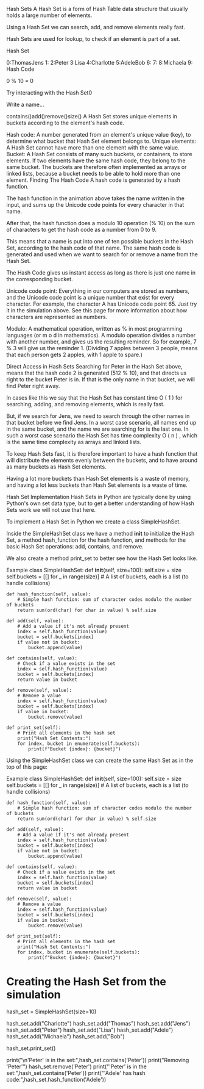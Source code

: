 Hash Sets
A Hash Set is a form of Hash Table data structure that usually holds a large number of elements.

Using a Hash Set we can search, add, and remove elements really fast.

Hash Sets are used for lookup, to check if an element is part of a set.

Hash Set

0:ThomasJens
1:
2:Peter
3:Lisa
4:Charlotte
5:AdeleBob
6:
7:
8:Michaela
9:
Hash Code

0 % 10 = 0

Try interacting with the Hash Set0

Write a name...

contains()add()remove()size()
A Hash Set stores unique elements in buckets according to the element's hash code.

Hash code: A number generated from an element's unique value (key), to determine what bucket that Hash Set element belongs to.
Unique elements: A Hash Set cannot have more than one element with the same value.
Bucket: A Hash Set consists of many such buckets, or containers, to store elements. If two elements have the same hash code, they belong to the same bucket. The buckets are therefore often implemented as arrays or linked lists, because a bucket needs to be able to hold more than one element.
Finding The Hash Code
A hash code is generated by a hash function.

The hash function in the animation above takes the name written in the input, and sums up the Unicode code points for every character in that name.

After that, the hash function does a modulo 10 operation (% 10) on the sum of characters to get the hash code as a number from 0 to 9.

This means that a name is put into one of ten possible buckets in the Hash Set, according to the hash code of that name. The same hash code is generated and used when we want to search for or remove a name from the Hash Set.

The Hash Code gives us instant access as long as there is just one name in the corresponding bucket.

Unicode code point: Everything in our computers are stored as numbers, and the Unicode code point is a unique number that exist for every character. For example, the character A has Unicode code point 65. Just try it in the simulation above. See this page for more information about how characters are represented as numbers.

Modulo: A mathematical operation, written as % in most programming languages (or 
m
o
d
 in mathematics). A modulo operation divides a number with another number, and gives us the resulting reminder. So for example, 7 % 3 will give us the reminder 1. (Dividing 7 apples between 3 people, means that each person gets 2 apples, with 1 apple to spare.)

Direct Access in Hash Sets
Searching for Peter in the Hash Set above, means that the hash code 2 is generated (512 % 10), and that directs us right to the bucket Peter is in. If that is the only name in that bucket, we will find Peter right away.

In cases like this we say that the Hash Set has constant time 
O
(
1
)
 for searching, adding, and removing elements, which is really fast.

But, if we search for Jens, we need to search through the other names in that bucket before we find Jens. In a worst case scenario, all names end up in the same bucket, and the name we are searching for is the last one. In such a worst case scenario the Hash Set has time complexity 
O
(
n
)
, which is the same time complexity as arrays and linked lists.

To keep Hash Sets fast, it is therefore important to have a hash function that will distribute the elements evenly between the buckets, and to have around as many buckets as Hash Set elements.

Having a lot more buckets than Hash Set elements is a waste of memory, and having a lot less buckets than Hash Set elements is a waste of time.

Hash Set Implementation
Hash Sets in Python are typically done by using Python's own set data type, but to get a better understanding of how Hash Sets work we will not use that here.

To implement a Hash Set in Python we create a class SimpleHashSet.

Inside the SimpleHashSet class we have a method __init__ to initialize the Hash Set, a method hash_function for the hash function, and methods for the basic Hash Set operations: add, contains, and remove.

We also create a method print_set to better see how the Hash Set looks like.

Example
class SimpleHashSet:
    def __init__(self, size=100):
        self.size = size
        self.buckets = [[] for _ in range(size)]  # A list of buckets, each is a list (to handle collisions)

    def hash_function(self, value):
        # Simple hash function: sum of character codes modulo the number of buckets
        return sum(ord(char) for char in value) % self.size

    def add(self, value):
        # Add a value if it's not already present
        index = self.hash_function(value)
        bucket = self.buckets[index]
        if value not in bucket:
            bucket.append(value)

    def contains(self, value):
        # Check if a value exists in the set
        index = self.hash_function(value)
        bucket = self.buckets[index]
        return value in bucket

    def remove(self, value):
        # Remove a value
        index = self.hash_function(value)
        bucket = self.buckets[index]
        if value in bucket:
            bucket.remove(value)

    def print_set(self):
        # Print all elements in the hash set
        print("Hash Set Contents:")
        for index, bucket in enumerate(self.buckets):
            print(f"Bucket {index}: {bucket}")
Using the SimpleHashSet class we can create the same Hash Set as in the top of this page:

Example
class SimpleHashSet:
    def __init__(self, size=100):
        self.size = size
        self.buckets = [[] for _ in range(size)]  # A list of buckets, each is a list (to handle collisions)

    def hash_function(self, value):
        # Simple hash function: sum of character codes modulo the number of buckets
        return sum(ord(char) for char in value) % self.size

    def add(self, value):
        # Add a value if it's not already present
        index = self.hash_function(value)
        bucket = self.buckets[index]
        if value not in bucket:
            bucket.append(value)

    def contains(self, value):
        # Check if a value exists in the set
        index = self.hash_function(value)
        bucket = self.buckets[index]
        return value in bucket

    def remove(self, value):
        # Remove a value
        index = self.hash_function(value)
        bucket = self.buckets[index]
        if value in bucket:
            bucket.remove(value)

    def print_set(self):
        # Print all elements in the hash set
        print("Hash Set Contents:")
        for index, bucket in enumerate(self.buckets):
            print(f"Bucket {index}: {bucket}")

# Creating the Hash Set from the simulation
hash_set = SimpleHashSet(size=10)

hash_set.add("Charlotte")
hash_set.add("Thomas")
hash_set.add("Jens")
hash_set.add("Peter")
hash_set.add("Lisa")
hash_set.add("Adele")
hash_set.add("Michaela")
hash_set.add("Bob")

hash_set.print_set()

print("\n'Peter' is in the set:",hash_set.contains('Peter'))
print("Removing 'Peter'")
hash_set.remove('Peter')
print("'Peter' is in the set:",hash_set.contains('Peter'))
print("'Adele' has hash code:",hash_set.hash_function('Adele'))